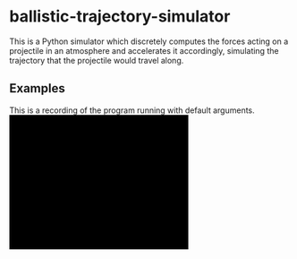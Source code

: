 # ballistic-trajectory-simulator

This is a Python simulator which discretely computes the forces acting on a projectile in an atmosphere and accelerates it accordingly, simulating the trajectory that the projectile would travel along.

## Examples
This is a recording of the program running with default arguments.\
![](example_gifs/default_args.gif)
